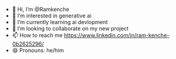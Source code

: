 - 👋 Hi, I’m @Ramkenche
- 👀 I’m interested in generative ai 
- 🌱 I’m currently learning ai devlopment
- 💞️ I’m looking to collaborate on my new project 
- 📫 How to reach me https://www.linkedin.com/in/ram-kenche-0b2625296/
- 😄 Pronouns: he/him


<!---
Ramkenche/Ramkenche is a ✨ special ✨ repository because its `README.md` (this file) appears on your GitHub profile.
You can click the Preview link to take a look at your changes.
--->
